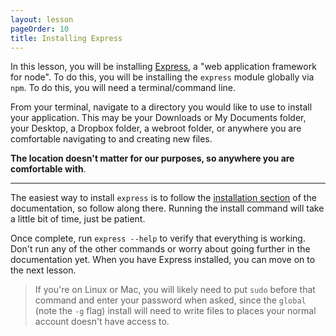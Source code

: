 ```yaml
---
layout: lesson
pageOrder: 10
title: Installing Express
---
```


In this lesson, you will be installing [Express](http://expressjs.com), a "web application framework for node". To do this, you will be installing the `express` module globally via `npm`. To do this, you will need a terminal/command line.

From your terminal, navigate to a directory you would like to use to install your application. This may be your Downloads or My Documents folder, your Desktop, a Dropbox folder, a webroot folder, or anywhere you are comfortable navigating to and creating new files.

**The location doesn't matter for our purposes, so anywhere you are comfortable with**.

<hr>

The easiest way to install `express` is to follow the [installation section](http://expressjs.com/guide.html#executable) of the documentation, so follow along there. Running the install command will take a little bit of time, just be patient.

Once complete, run `express --help` to verify that everything is working. Don't run any of the other commands or worry about going further in the documentation yet. When you have Express installed, you can move on to the next lesson.

> If you're on Linux or Mac, you will likely need to put `sudo` before that command and enter your password when asked, since the `global` (note the `-g` flag) install will need to write files to places your normal account doesn't have access to.

